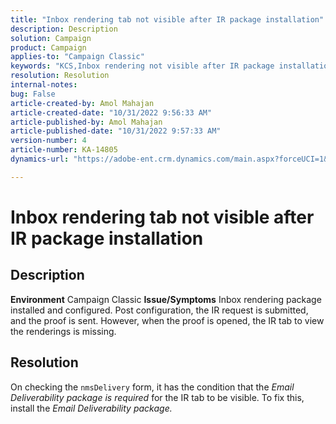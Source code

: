```yaml
---
title: "Inbox rendering tab not visible after IR package installation"
description: Description
solution: Campaign
product: Campaign
applies-to: "Campaign Classic"
keywords: "KCS,Inbox rendering not visible after IR package installation"
resolution: Resolution
internal-notes: 
bug: False
article-created-by: Amol Mahajan
article-created-date: "10/31/2022 9:56:33 AM"
article-published-by: Amol Mahajan
article-published-date: "10/31/2022 9:57:33 AM"
version-number: 4
article-number: KA-14805
dynamics-url: "https://adobe-ent.crm.dynamics.com/main.aspx?forceUCI=1&pagetype=entityrecord&etn=knowledgearticle&id=94c6374c-0259-ed11-9561-6045bd006079"

---
```

# Inbox rendering tab not visible after IR package installation

## Description

<b>Environment</b>
Campaign Classic
<b>Issue/Symptoms</b>
Inbox rendering package installed and configured. Post configuration, the IR request is submitted, and the proof is sent. However, when the proof is opened, the IR tab to view the renderings is missing.


## Resolution


On checking the `nmsDelivery` form, it has the condition that the *Email Deliverability* *package is required* for the IR tab to be visible. To fix this, install the *Email Deliverability package.*
